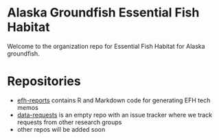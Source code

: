# Alaska Groundfish Essential Fish Habitat
Welcome to the organization repo for Essential Fish Habitat for Alaska groundfish.

# Repositories
* [efh-reports](https://github.com/alaska-groundfish-efh/efh-reports) contains R and Markdown code for generating EFH tech memos
* [data-requests](https://github.com/alaska-groundfish-efh/product-requests) is an empty repo with an issue tracker where we track requests from other research groups
* other repos will be added soon
